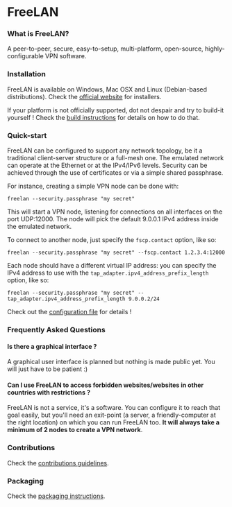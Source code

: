 # FreeLAN

### What is FreeLAN?

A peer-to-peer, secure, easy-to-setup, multi-platform, open-source, highly-configurable VPN software.

### Installation

FreeLAN is available on Windows, Mac OSX and Linux (Debian-based distributions). Check the [official website](http://www.freelan.org) for installers.

If your platform is not officially supported, dot not despair and try to build-it yourself ! Check the [build instructions](BUILD.md) for details on how to do that.

### Quick-start

FreeLAN can be configured to support any network topology, be it a traditional client-server structure or a full-mesh one. The emulated network can operate at the Ethernet or at the IPv4/IPv6 levels. Security can be achieved through the use of certificates or via a simple shared passphrase.

For instance, creating a simple VPN node can be done with:

    freelan --security.passphrase "my secret"

This will start a VPN node, listening for connections on all interfaces on the port UDP:12000. The node will pick the default 9.0.0.1 IPv4 address inside the emulated network.

To connect to another node, just specify the `fscp.contact` option, like so:

    freelan --security.passphrase "my secret" --fscp.contact 1.2.3.4:12000

Each node should have a different virtual IP address: you can specify the IPv4 address to use with the `tap_adapter.ipv4_address_prefix_length` option, like so:

    freelan --security.passphrase "my secret" --tap_adapter.ipv4_address_prefix_length 9.0.0.2/24

Check out the [configuration file](apps/freelan/config/freelan.cfg) for details !

### Frequently Asked Questions

#### Is there a graphical interface ?

A graphical user interface is planned but nothing is made public yet. You will just have to be patient :)

#### Can I use FreeLAN to access forbidden websites/websites in other countries with restrictions ?

FreeLAN is not a service, it's a software. You can configure it to reach that goal easily, but you'll need an exit-point (a server, a friendly-computer at the right location) on which you can run FreeLAN too. **It will always take a minimum of 2 nodes to create a VPN network**.

### Contributions

Check the [contributions guidelines](CONTRIBUTING.md).

### Packaging

Check the [packaging instructions](packaging/README.md).
